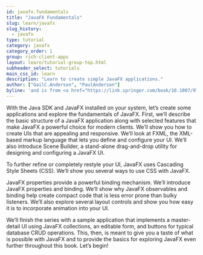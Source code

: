 ```yaml
---
id: javafx.fundamentals
title: "JavaFX Fundamentals"
slug: learn/javafx
slug_history:
  - javafx
type: tutorial
category: javafx
category_order: 1
group: rich-client-apps
layout: learn/tutorial-group-top.html
subheader_select: tutorials
main_css_id: learn
description: "Learn to create simple JavaFX applications."
author: ["GailC.Anderson", "PaulAnderson"]
byline: 'and is from <a href="https://link.springer.com/book/10.1007/978-1-4842-7268-8">The Definitive Guide to Modern Java Clients with JavaFX 17</a> graciously contributed by Apress.'
---
```


With the Java SDK and JavaFX installed on your system, let’s create some applications and explore the fundamentals of JavaFX. First, we’ll describe the basic structure of a JavaFX application along with selected features that make JavaFX a powerful choice for modern clients. We’ll show you how to create UIs that are appealing and responsive. We’ll look at FXML, the XML-based markup language that lets you define and configure your UI. We’ll also introduce Scene Builder, a stand-alone drag-and-drop utility for designing and configuring a JavaFX UI.

To further refine or completely restyle your UI, JavaFX uses Cascading Style Sheets (CSS). We’ll show you several ways to use CSS with JavaFX.

JavaFX properties provide a powerful binding mechanism. We’ll introduce JavaFX properties and binding. We’ll show why JavaFX observables and binding help create compact code that is less error prone than bulky listeners. We’ll also explore several layout controls and show you how easy it is to incorporate animation into your UI.

We’ll finish the series with a sample application that implements a master-detail UI using JavaFX collections, an editable form, and buttons for typical database CRUD operations.
This, then, is meant to give you a taste of what is possible with JavaFX and to provide the basics for exploring JavaFX even further throughout this book. Let’s begin!